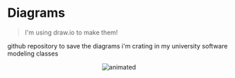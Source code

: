 # Diagrams

> I'm using draw.io to make them!

<p1>github repository to save the diagrams i'm crating in my university software modeling classes</p1>


<p align="center">
  <img src="https://media.giphy.com/media/a3ja4NXmUhA88/giphy.gif" alt="animated" />
</p>
